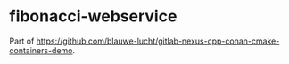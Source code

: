 # fibonacci-webservice

Part of https://github.com/blauwe-lucht/gitlab-nexus-cpp-conan-cmake-containers-demo.
